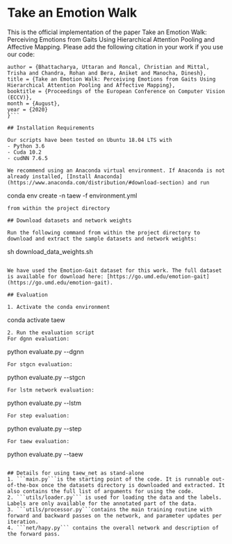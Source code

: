 # Take an Emotion Walk

This is the official implementation of the paper Take an Emotion Walk: Perceiving Emotions from Gaits Using Hierarchical Attention Pooling and Affective Mapping. Please add the following citation in your work if you use our code:

```@InProceedings{taew,
author = {Bhattacharya, Uttaran and Roncal, Christian and Mittal, Trisha and Chandra, Rohan and Bera, Aniket and Manocha, Dinesh},
title = {Take an Emotion Walk: Perceiving Emotions from Gaits Using Hierarchical Attention Pooling and Affective Mapping},
booktitle = {Proceedings of the European Conference on Computer Vision (ECCV)},
month = {August},
year = {2020}
}```

## Installation Requirements

Our scripts have been tested on Ubuntu 18.04 LTS with
- Python 3.6
- Cuda 10.2
- cudNN 7.6.5

We recommend using an Anaconda virtual environment. If Anaconda is not already installed, [Install Anaconda](https://www.anaconda.com/distribution/#download-section) and run
``` 
conda env create -n taew -f environment.yml
```
from within the project directory

## Download datasets and network weights

Run the following command from within the project directory to download and extract the sample datasets and network weights:
``` 
sh download_data_weights.sh
```

We have used the Emotion-Gait dataset for this work. The full dataset is available for download here: [https://go.umd.edu/emotion-gait](https://go.umd.edu/emotion-gait).

## Evaluation

1. Activate the conda environment
```
conda activate taew
```
2. Run the evaluation script
For dgnn evaluation:
```
python evaluate.py --dgnn 
```
For stgcn evaluation:
```
python evaluate.py --stgcn
```
For lstm network evaluation:
```
python evaluate.py --lstm
```
For step evaluation:
```
python evaluate.py --step
```
For taew evaluation:
```
python evaluate.py --taew
```

## Details for using taew_net as stand-alone
1. ```main.py```is the starting point of the code. It is runnable out-of-the-box once the datasets directory is downloaded and extracted. It also contains the full list of arguments for using the code.
2. ```utils/loader.py``` is used for loading the data and the labels. Labels are only available for the annotated part of the data.
3. ```utils/processor.py```contains the main training routine with forward and backward passes on the network, and parameter updates per iteration.
4. ```net/hapy.py``` contains the overall network and description of the forward pass.
